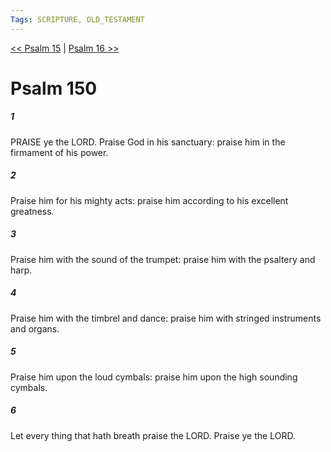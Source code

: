 ```yaml
---
Tags: SCRIPTURE, OLD_TESTAMENT
---
```


[<< Psalm 15](OLD_TESTAMENT/19_Psalms/Psalm_15.md) | [Psalm 16 >>](OLD_TESTAMENT/19_Psalms/Psalm_16.md)

# Psalm 150

##### 1
 PRAISE ye the LORD.  Praise God in his sanctuary: praise him in the firmament of his power.
##### 2
 Praise him for his mighty acts: praise him according to his excellent greatness.
##### 3
 Praise him with the sound of the trumpet: praise him with the psaltery and harp.
##### 4
 Praise him with the timbrel and dance: praise him with stringed instruments and organs.
##### 5
 Praise him upon the loud cymbals: praise him upon the high sounding cymbals.
##### 6
 Let every thing that hath breath praise the LORD.  Praise ye the LORD.
